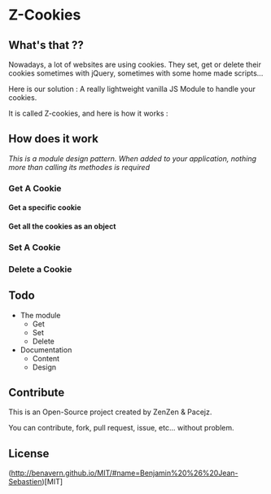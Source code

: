 # Z-Cookies

## What's that ??

Nowadays, a lot of websites are using cookies. They set, get or delete their cookies sometimes with jQuery, sometimes with some home made scripts...

Here is our solution : A really lightweight vanilla JS Module to handle your cookies.

It is called Z-cookies, and here is how it works :

## How does it work

_This is a module design pattern. When added to your application, nothing more than calling its methodes is required_

### Get A Cookie

#### Get a specific cookie

#### Get all the cookies as an object

### Set A Cookie

### Delete a Cookie

## Todo

* The module
  * Get
  * Set
  * Delete
* Documentation
  * Content
  * Design

## Contribute

This is an Open-Source project created by ZenZen & Pacejz.

You can contribute, fork, pull request, issue, etc... without problem.

## License

(http://benavern.github.io/MIT/#name=Benjamin%20%26%20Jean-Sebastien)[MIT]
